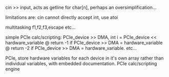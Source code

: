 cin >> input, acts as getline for char[n], perhaps an oversimplification...

limitations are: cin cannot directly accept int, use atoi


multitasking f1,f2,f3,escape etc...

simple PCIe calc/scripting: PCIe_device >> DMA, int i = PCIe_device << hardware_variable @ return -1 if PCIe_device >> DMA = hardware_variable @ return -2 if PCIe_device >> DMA = hardware_variable. etc...

PCIe, store hardware variables for each device in it's own array rather than individual variables, with embedded documentation.
PCIe calc/scripting engine



